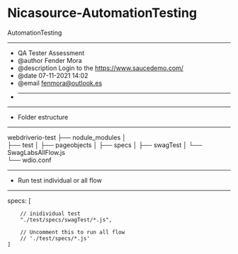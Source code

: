 # Nicasource-AutomationTesting
AutomationTesting

------------------------------------------------------------------------------------
* QA Tester Assessment
* @author       Fender Mora
* @description  Login to the https://www.saucedemo.com/
* @date         07-11-2021 14:02
* @email        fenmora@outlook.es
* ----------------------------------------------------------------------------------

---------------------
 * Folder estructure
---------------------
webdriverio-test
├── nodule_modules
│   
├── test
│      ├── pageobjects
│      ├── specs
│         ├── swagTest
│         └── SwagLabsAllFlow.js            
└── wdio.conf

------------------------------------------------------------------------------------
 * Run test individual or all flow
------------------------------------------------------------------------------------
 specs: [
        
        // inidividual test
        "./test/specs/swagTest/*.js",

        // Uncomment this to run all flow
        // './test/specs/*.js'
    ]
